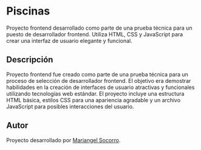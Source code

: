 # Piscinas

Proyecto frontend desarrollado como parte de una prueba técnica para un puesto de desarrollador frontend. Utiliza HTML, CSS y JavaScript para crear una interfaz de usuario elegante y funcional.

## Descripción

Proyecto frontend fue creado como parte de una prueba técnica para un proceso de selección de desarrollador frontend. El objetivo era demostrar habilidades en la creación de interfaces de usuario atractivas y funcionales utilizando tecnologías web estándar. El proyecto incluye una estructura HTML básica, estilos CSS para una apariencia agradable y un archivo JavaScript para posibles interacciones del usuario.

## Autor

Proyecto desarrollado por [Mariangel Socorro](https://github.com/maribsu1).


